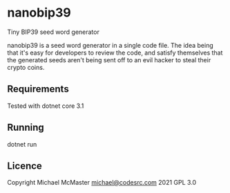 # nanobip39
Tiny BIP39 seed word generator

nanobip39 is a seed word generator in a single code file. The idea being that it's easy for developers to review the code, and satisfy themselves that the generated seeds aren't being sent off to an evil hacker to steal their crypto coins.

## Requirements
Tested with dotnet core 3.1

## Running
dotnet run

## Licence
Copyright Michael McMaster <michael@codesrc.com> 2021
GPL 3.0